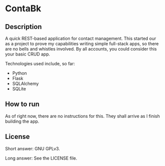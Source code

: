 # ContaBk

## Description

A quick REST-based application for contact management. This started our as a project to prove my capabilities writing simple full-stack apps, so there are no bells and whistles involved. By all accounts, you could consider this your basic CRUD app.

Technologies used include, so far:

* Python
* Flask
* SQLAlchemy
* SQLite

## How to run

As of right now, there are no instructions for this. They shall arrive as I finish building the app.

## License

Short answer: GNU GPLv3.

Long answer: See the LICENSE file.